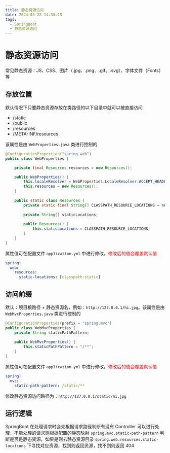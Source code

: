 ```yaml
---
title: 静态资源访问
date: 2024-03-28 14:33:28
tags:
  - SpringBoot
  - 静态资源访问
---
```

# 静态资源访问

常见静态资源：JS、CSS、图片（.jpg、.png、.gif、.svg）、字体文件（Fonts）等
## 存放位置

默认情况下只要静态资源存放在类路径的以下目录中就可以被直接访问

- /static
- /public
- /resources
- /META-INF/resources

该属性是由 `WebProperties.java` 类进行控制的

```java
@ConfigurationProperties("spring.web")  
public class WebProperties {

	private final Resources resources = new Resources();

	public WebProperties() {  
		this.localeResolver = WebProperties.LocaleResolver.ACCEPT_HEADER;  
		this.resources = new Resources();  
	}
    
	public static class Resources {
		private static final String[] CLASSPATH_RESOURCE_LOCATIONS = new String[]{"classpath:/META-INF/resources/", "classpath:/resources/", "classpath:/static/", "classpath:/public/"};
        
		private String[] staticLocations;
        
		public Resources() {  
			this.staticLocations = CLASSPATH_RESOURCE_LOCATIONS;
		}
	}
}
```

属性值可在配置文件 `application.yml` 中进行修改。<font color = red>修改后的值会覆盖默认值</font>

```yml
spring:  
  web:  
    resources:  
      static-locations: [classpath:static]
```
## 访问前缀

默认：项目根路径 + 静态资源名，例如：`http://127.0.0.1/hi.jpg`。该属性是由 `WebMvcProperties.java` 类进行控制的

```java
@ConfigurationProperties(prefix = "spring.mvc")  
public class WebMvcProperties {
	private String staticPathPattern;
    
	public WebMvcProperties() {
		this.staticPathPattern = "/**";
	}
}
```

属性值可在配置文件 `application.yml` 中进行修改。<font color = red>修改后的值会覆盖默认值</font>

```yml
spring:
  mvc:
    static-path-pattern: /static/**
```

修改静态资源访问路径为：`http://127.0.0.1/static/hi.jpg`

## 运行逻辑

SpringBoot 在处理请求时会先根据请求路径判断有没有 Controller 可以进行处理，不能处理的请求则根据配置的静态映射 `spring.mvc.static-path-pattern` 判断是否是静态资源，如果是则去静态资源目录 `spring.web.resources.static-locations` 下寻找对应资源，找到则返回资源，找不到则返回 404
